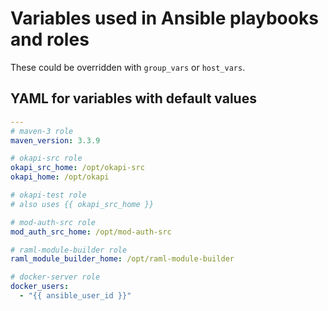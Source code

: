 # Variables used in Ansible playbooks and roles

These could be overridden with `group_vars` or `host_vars`.

## YAML for variables with default values
```yaml
---
# maven-3 role
maven_version: 3.3.9

# okapi-src role
okapi_src_home: /opt/okapi-src
okapi_home: /opt/okapi

# okapi-test role
# also uses {{ okapi_src_home }}

# mod-auth-src role
mod_auth_src_home: /opt/mod-auth-src

# raml-module-builder role
raml_module_builder_home: /opt/raml-module-builder

# docker-server role
docker_users:
  - "{{ ansible_user_id }}"
```
